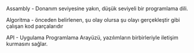 Assambly - Donanım seviyesine yakın, düşük seviyeli bir programlama dili.

Algoritma - önceden belirlenen, şu olay olursa şu olayı gerçekleştir gibi çalışan kod parçalarıdır

API - Uygulama Programlama Arayüzü, yazılımların birbirleriyle iletişim kurmasını sağlar.
